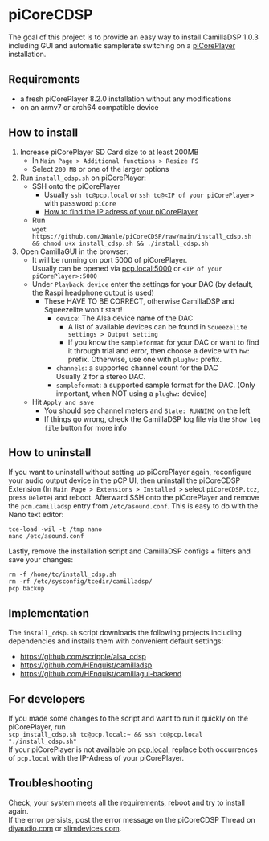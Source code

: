 # piCoreCDSP
The goal of this project is to provide an easy way to install CamillaDSP 1.0.3 including GUI and automatic samplerate switching on a [piCorePlayer](https://www.picoreplayer.org/) installation.

## Requirements
- a fresh piCorePlayer 8.2.0 installation without any modifications
- on an armv7 or arch64 compatible device

## How to install
1. Increase piCorePlayer SD Card size to at least 200MB
   - In `Main Page > Additional functions > Resize FS`
   - Select `200 MB` or one of the larger options
2. Run `install_cdsp.sh` on piCorePlayer:
   - SSH onto the piCorePlayer
     - Usually `ssh tc@pcp.local` or `ssh tc@<IP of your piCorePlayer>` with password `piCore`
     - [How to find the IP adress of your piCorePlayer](https://docs.picoreplayer.org/how-to/determine_your_pcp_ip_address/) 
   - Run  
     `wget https://github.com/JWahle/piCoreCDSP/raw/main/install_cdsp.sh && chmod u+x install_cdsp.sh && ./install_cdsp.sh`
3. Open CamillaGUI in the browser:
   - It will be running on port 5000 of piCorePlayer.  
     Usually can be opened via [pcp.local:5000](http://pcp.local:5000) or `<IP of your piCorePlayer>:5000`
   - Under `Playback device` enter the settings for your DAC (by default, the Raspi headphone output is used)
     - These HAVE TO BE CORRECT, otherwise CamillaDSP and Squeezelite won't start!
       - `device`: The Alsa device name of the DAC
         - A list of available devices can be found in `Squeezelite settings > Output setting`
         - If you know the `sampleformat` for your DAC or want to find it through trial and error,
           then choose a device with `hw:` prefix. Otherwise, use one with `plughw:` prefix. 
       - `channels`: a supported channel count for the DAC  
         Usually 2 for a stereo DAC.
       - `sampleformat`: a supported sample format for the DAC. (Only important, when NOT using a `plughw:` device)
   - Hit `Apply and save`
     - You should see channel meters and `State: RUNNING` on the left
     - If things go wrong, check the CamillaDSP log file via the `Show log file` button for more info

## How to uninstall
If you want to uninstall without setting up piCorePlayer again,
reconfigure your audio output device in the pCP UI,
then uninstall the piCoreCDSP Extension
(In `Main Page > Extensions > Installed >` select `piCoreCDSP.tcz`, press `Delete`)
and reboot.
Afterward SSH onto the piCorePlayer and remove the `pcm.camilladsp` entry from `/etc/asound.conf`.
This is easy to do with the Nano text editor:
```shell
tce-load -wil -t /tmp nano
nano /etc/asound.conf
```
Lastly, remove the installation script and CamillaDSP configs + filters and save your changes:
```shell
rm -f /home/tc/install_cdsp.sh
rm -rf /etc/sysconfig/tcedir/camilladsp/
pcp backup
```

## Implementation
The `install_cdsp.sh` script downloads the following projects including dependencies and installs them with convenient default settings:
- https://github.com/scripple/alsa_cdsp
- https://github.com/HEnquist/camilladsp
- https://github.com/HEnquist/camillagui-backend

## For developers
If you made some changes to the script and want to run it quickly on the piCorePlayer, run  
`scp install_cdsp.sh tc@pcp.local:~ && ssh tc@pcp.local "./install_cdsp.sh"`  
If your piCorePlayer is not available on [pcp.local](http://pcp.local),
replace both occurrences of `pcp.local` with the IP-Adress of your piCorePlayer.

## Troubleshooting

Check, your system meets all the requirements, reboot and try to install again.  
If the error persists, post the error message on the piCoreCDSP Thread on [diyaudio.com](https://www.diyaudio.com/community/threads/camilladsp-for-picoreplayer.402255/) or [slimdevices.com](https://forums.slimdevices.com/forum/user-forums/linux-unix/1646681-camilladsp-for-picoreplayer).